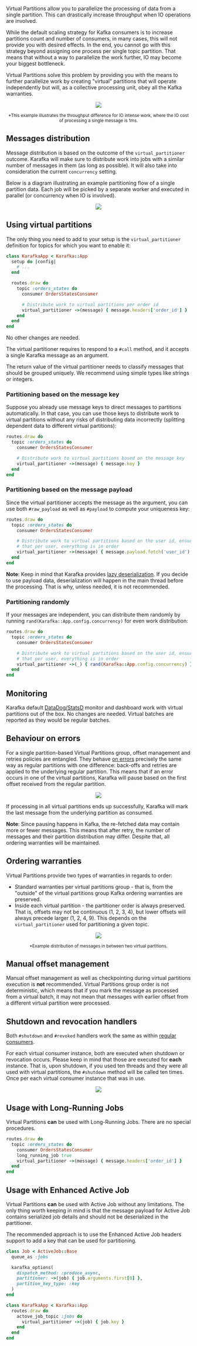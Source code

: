 Virtual Partitions allow you to parallelize the processing of data from a single partition. This can drastically increase throughput when IO operations are involved.

While the default scaling strategy for Kafka consumers is to increase partitions count and number of consumers, in many cases, this will not provide you with desired effects. In the end, you cannot go with this strategy beyond assigning one process per single topic partition. That means that without a way to parallelize the work further, IO may become your biggest bottleneck.

Virtual Partitions solve this problem by providing you with the means to further parallelize work by creating "virtual" partitions that will operate independently but will, as a collective processing unit, obey all the Kafka warranties.

<p align="center">
  <img src="https://raw.githubusercontent.com/karafka/misc/master/stats/virtual_partitions_performance.png" />
</p>
<p align="center">
  <small>*This example illustrates the throughput difference for IO intense work, where the IO cost of processing a single message is 1ms.
  </small>
</p>

## Messages distribution

Message distribution is based on the outcome of the `virtual_partitioner` outcome. Karafka will make sure to distribute work into jobs with a similar number of messages in them (as long as possible). It will also take into consideration the current `concurrency` setting.

Below is a diagram illustrating an example partitioning flow of a single partition data. Each job will be picked by a separate worker and executed in parallel (or concurrency when IO is involved).

<p align="center">
  <img src="https://raw.githubusercontent.com/karafka/misc/master/charts/virtual_partitions_partitioner.png" />
</p>

## Using virtual partitions

The only thing you need to add to your setup is the `virtual_partitioner` definition for topics for which you want to enable it:

```ruby
class KarafkaApp < Karafka::App
  setup do |config|
    # ...
  end

  routes.draw do
    topic :orders_states do
      consumer OrdersStatesConsumer

      # Distribute work to virtual partitions per order id
      virtual_partitioner ->(message) { message.headers['order_id'] }
    end
  end
end
```

No other changes are needed.

The virtual partitioner requires to respond to a `#call` method, and it accepts a single Karafka message as an argument.

The return value of the virtual partitioner needs to classify messages that should be grouped uniquely. We recommend using simple types like strings or integers.

### Partitioning based on the message key

Suppose you already use message keys to direct messages to partitions automatically. In that case, you can use those keys to distribute work to virtual partitions without any risks of distributing data incorrectly (splitting dependent data to different virtual partitions):

```ruby
routes.draw do
  topic :orders_states do
    consumer OrdersStatesConsumer

    # Distribute work to virtual partitions based on the message key
    virtual_partitioner ->(message) { message.key }
  end
end
```

### Partitioning based on the message payload

Since the virtual partitioner accepts the message as the argument, you can use both `#raw_payload` as well as `#payload` to compute your uniqueness key:

```ruby
routes.draw do
  topic :orders_states do
    consumer OrdersStatesConsumer

    # Distribute work to virtual partitions based on the user id, ensuring,
    # that per user, everything is in order
    virtual_partitioner ->(message) { message.payload.fetch('user_id') }
  end
end
```

**Note**: Keep in mind that Karafka provides [lazy deserialization](https://github.com/karafka/karafka/wiki/Deserialization#lazy-deserialization). If you decide to use payload data, deserialization will happen in the main thread before the processing. That is why, unless needed, it is not recommended.

### Partitioning randomly

If your messages are independent, you can distribute them randomly by running `rand(Karafka::App.config.concurrency)` for even work distribution:

```ruby
routes.draw do
  topic :orders_states do
    consumer OrdersStatesConsumer

    # Distribute work to virtual partitions based on the user id, ensuring,
    # that per user, everything is in order
    virtual_partitioner ->(_) { rand(Karafka::App.config.concurrency) }
  end
end
```

## Monitoring

Karafka default [DataDog/StatsD](Monitoring-and-logging#datadog-and-statsd-integration) monitor and dashboard work with virtual partitions out of the box. No changes are needed. Virtual batches are reported as they would be regular batches.

## Behaviour on errors

For a single partition-based Virtual Partitions group, offset management and retries policies are entangled. They behave [on errors](Error-handling-and-back-off-policy#runtime) precisely the same way as regular partitions with one difference: back-offs and retries are applied to the underlying regular partition. This means that if an error occurs in one of the virtual partitions, Karafka will pause based on the first offset received from the regular partition.

<p align="center">
  <img src="https://raw.githubusercontent.com/karafka/misc/master/charts/virtual_partitions_error_handling.png" />
</p>

If processing in all virtual partitions ends up successfully, Karafka will mark the last message from the underlying partition as consumed.

**Note**: Since pausing happens in Kafka, the re-fetched data may contain more or fewer messages. This means that after retry, the number of messages and their partition distribution may differ. Despite that, all ordering warranties will be maintained.

## Ordering warranties

Virtual Partitions provide two types of warranties in regards to order:

- Standard warranties per virtual partitions group - that is, from the "outside" of the virtual partitions group Kafka ordering warranties are preserved.
- Inside each virtual partition - the partitioner order is always preserved. That is, offsets may not be continuous (1, 2, 3, 4), but lower offsets will always precede larger (1, 2, 4, 9). This depends on the `virtual_partitioner` used for partitioning a given topic.

<p align="center">
  <img src="https://raw.githubusercontent.com/karafka/misc/master/charts/virtual_partitions_order.png" />
</p>
<p align="center">
  <small>*Example distribution of messages in between two virtual partitions.
  </small>
</p>

## Manual offset management

Manual offset management as well as checkpointing during virtual partitions execution is **not** recommended. Virtual Partitions group order is not deterministic, which means that if you mark the message as processed from a virtual batch, it may not mean that messages with earlier offset from a different virtual partition were processed.

## Shutdown and revocation handlers

Both `#shutdown` and `#revoked` handlers work the same as within [regular consumers](Consuming-messages#shutdown-and-partition-revocation-handlers).

For each virtual consumer instance, both are executed when shutdown or revocation occurs. Please keep in mind that those are executed for **each** instance. That is, upon shutdown, if you used ten threads and they were all used with virtual partitions, the `#shutdown` method will be called ten times. Once per each virtual consumer instance that was in use.

<p align="center">
  <img src="https://raw.githubusercontent.com/karafka/misc/master/charts/virtual_partitions_shutdown.png" />
</p>

## Usage with Long-Running Jobs

Virtual Partitions **can** be used with Long-Running Jobs. There are no special procedures.

```ruby
routes.draw do
  topic :orders_states do
    consumer OrdersStatesConsumer
    long_running_job true
    virtual_partitioner ->(message) { message.headers['order_id'] }
  end
end
```

## Usage with Enhanced Active Job

Virtual Partitions **can** be used with Active Job without any limitations. The only thing worth keeping in mind is that the message payload for Active Job contains serialized job details and should not be deserialized in the partitioner.

The recommended approach is to use the Enhanced Active Job headers support to add a key that can be used for partitioning.

```ruby
class Job < ActiveJob::Base
  queue_as :jobs

  karafka_options(
    dispatch_method: :produce_async,
    partitioner: ->(job) { job.arguments.first[0] },
    partition_key_type: :key
  )
end

class KarafkaApp < Karafka::App
  routes.draw do
    actove_job_topic :jobs do
      virtual_partitioner ->(job) { job.key }
    end
  end
end
```

